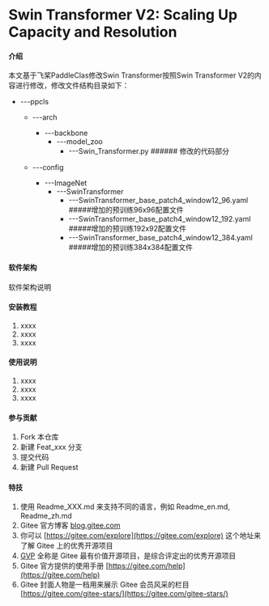 # Swin Transformer V2: Scaling Up Capacity and Resolution

#### 介绍

本文基于飞桨PaddleClas修改Swin Transformer按照Swin Transformer V2的内容进行修改，修改文件结构目录如下：
- ---ppcls
   - ---arch
     - ---backbone
        - ---model_zoo
           - ---Swin_Transformer.py         ###### 修改的代码部分
            
   - ---config
      - ---ImageNet
         - ---SwinTransformer
            - ---SwinTransformer_base_patch4_window12_96.yaml          #####增加的预训练96x96配置文件
            - ---SwinTransformer_base_patch4_window12_192.yaml         #####增加的预训练192x92配置文件
            - ---SwinTransformer_base_patch4_window12_384.yaml         #####增加的预训练384x384配置文件

#### 软件架构
软件架构说明


#### 安装教程

1.  xxxx
2.  xxxx
3.  xxxx

#### 使用说明

1.  xxxx
2.  xxxx
3.  xxxx

#### 参与贡献

1.  Fork 本仓库
2.  新建 Feat_xxx 分支
3.  提交代码
4.  新建 Pull Request


#### 特技

1.  使用 Readme\_XXX.md 来支持不同的语言，例如 Readme\_en.md, Readme\_zh.md
2.  Gitee 官方博客 [blog.gitee.com](https://blog.gitee.com)
3.  你可以 [https://gitee.com/explore](https://gitee.com/explore) 这个地址来了解 Gitee 上的优秀开源项目
4.  [GVP](https://gitee.com/gvp) 全称是 Gitee 最有价值开源项目，是综合评定出的优秀开源项目
5.  Gitee 官方提供的使用手册 [https://gitee.com/help](https://gitee.com/help)
6.  Gitee 封面人物是一档用来展示 Gitee 会员风采的栏目 [https://gitee.com/gitee-stars/](https://gitee.com/gitee-stars/)
